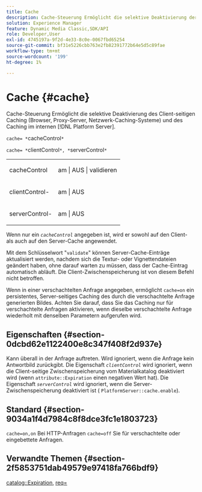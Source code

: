 ```yaml
---
title: Cache
description: Cache-Steuerung Ermöglicht die selektive Deaktivierung der Client-seitigen Zwischenspeicherung (Browser, Proxy-Server, Netzwerk-Caching-Systeme) und die Zwischenspeicherung im internen  [!DNL Platform Server] .
solution: Experience Manager
feature: Dynamic Media Classic,SDK/API
role: Developer,User
exl-id: 4745197a-9f2d-4e33-8c0e-0067fbd65254
source-git-commit: bf31e5226cbb763e2fb82391772b64e5d5c89fae
workflow-type: tm+mt
source-wordcount: '199'
ht-degree: 1%

---
```


# Cache {#cache}

Cache-Steuerung Ermöglicht die selektive Deaktivierung des Client-seitigen Caching (Browser, Proxy-Server, Netzwerk-Caching-Systeme) und des Caching im internen [!DNL Platform Server].

`cache= *`cacheControl`*`

`cache= *`clientControl`*, *`serverControl`*`

<table id="simpletable_CBB5DFBD48B444A4AA806B11299BC43E"> 
 <tr class="strow"> 
  <td class="stentry"> <p><span class="varname"> cacheControl</span> </p> </td> 
  <td class="stentry"> <p>am | AUS | validieren </p></td> 
 </tr> 
 <tr class="strow"> 
  <td class="stentry"> <p><span class="varname"> clientControl-</span> </p> </td> 
  <td class="stentry"> <p>am | AUS </p></td> 
 </tr> 
 <tr class="strow"> 
  <td class="stentry"> <p><span class="varname"> serverControl-</span> </p></td> 
  <td class="stentry"> <p>am | AUS </p></td> 
 </tr> 
</table>

Wenn nur ein *`cacheControl`* angegeben ist, wird er sowohl auf den Client- als auch auf den Server-Cache angewendet.

Mit dem Schlüsselwort &quot;`validate`&quot; können Server-Cache-Einträge aktualisiert werden, nachdem sich die Textur- oder Vignettendateien geändert haben, ohne darauf warten zu müssen, dass der Cache-Eintrag automatisch abläuft. Die Client-Zwischenspeicherung ist von diesem Befehl nicht betroffen.

Wenn in einer verschachtelten Anfrage angegeben, ermöglicht `cache=on` ein persistentes, Server-seitiges Caching des durch die verschachtelte Anfrage generierten Bildes. Achten Sie darauf, dass Sie das Caching nur für verschachtelte Anfragen aktivieren, wenn dieselbe verschachtelte Anfrage wiederholt mit denselben Parametern aufgerufen wird.

## Eigenschaften {#section-0dcbd62e1122400e8c347f408f2d937e}

Kann überall in der Anfrage auftreten. Wird ignoriert, wenn die Anfrage kein Antwortbild zurückgibt. Die Eigenschaft *`clientControl`* wird ignoriert, wenn die Client-seitige Zwischenspeicherung vom Materialkatalog deaktiviert wird (wenn `attribute::Expiration` einen negativen Wert hat). Die Eigenschaft *`serverControl`* wird ignoriert, wenn die Server-Zwischenspeicherung deaktiviert ist ( `PlatformServer::cache.enable`).

## Standard {#section-9034a1f4d7984c8f8dce3fc1e1803723}

`cache=on,on` Bei HTTP-Anfragen `cache=off` Sie für verschachtelte oder eingebettete Anfragen.

## Verwandte Themen {#section-2f5853751dab49579e97418fa766bdf9}

[catalog::Expiration](../../../../../ir-api/material-cat/image-rendering-api-ref/c-ir-material-catalog/c-ir-material-data-reference/r-ir-expiration-dataref.md#reference-5e93943abff54c93bf85aae3b911a3ce), [req=](../../../../../ir-api/http-protocol/image-rendering-api-ref/c-ir-http-protocol-ref/c-ir-http-protocol-command-reference/r-ir-req.md#reference-792b1a663fb64261bd2de2a209b847fb)
